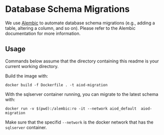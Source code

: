 # Database Schema Migrations

We use [Alembic](https://alembic.sqlalchemy.org/en/latest/tutorial.html#running-our-first-migration) to automate database schema migrations
(e.g., adding a table, altering a column, and so on).
Please refer to the Alembic documentation for more information.

## Usage
Commands below assume that the directory containing this readme is your current working directory.

Build the image with:
```commandline
docker build -f Dockerfile . -t aiod-migration
```

With the sqlserver container running, you can migrate to the latest schema with:

```commandline
docker run -v $(pwd):/alembic:ro -it --network aiod_default  aiod-migration
```
Make sure that the specifid `--network` is the docker network that has the `sqlserver` container.